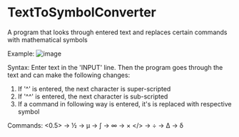 # TextToSymbolConverter
A program that looks through entered text and replaces certain commands with mathematical symbols

Example:
  ![image](https://user-images.githubusercontent.com/59739923/139527068-657b7f46-3760-40c1-b9a1-cd2b6dc1ef72.png)

Syntax:
Enter text in the 'INPUT' line. Then the program goes through the text and can make the following changes:
  1) If '^'  is entered, the next character is super-scripted
  2) If '^^' is entered, the next character is sub-scripted
  3) If a command in following way <command> is entered, it's is replaced with respective symbol

Commands:
  <0.5> -> ½
  <mu> -> μ
  <int> -> ∫
  <inf> -> ∞
  <x> -> ×
  </> -> ÷
  <Cdel> -> Δ
  <sdel> -> δ
